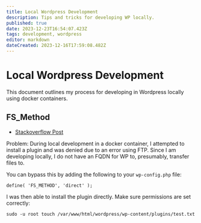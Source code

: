 ```yaml
---
title: Local Wordpress Development
description: Tips and tricks for developing WP locally.
published: true
date: 2023-12-23T16:54:07.423Z
tags: development, wordpress
editor: markdown
dateCreated: 2023-12-16T17:59:08.482Z
---
```


# Local Wordpress Development

This document outlines my process for developing in Wordpress locally using docker containers.

## FS_Method

- [Stackoverflow Post](https://stackoverflow.com/questions/32073196/connection-information-wordpress-localhost-install)

Problem: During local development in a docker container, I attempted to install a plugin and was denied due to an error using FTP. Since I am developing locally, I do not have an FQDN for WP to, presumably, transfer files to. 

You can bypass this by adding the following to your `wp-config.php` file:

```
define( 'FS_METHOD', 'direct' );
```

I was then able to install the plugin directly. Make sure permissions are set correctly:

```
sudo -u root touch /var/www/html/wordpress/wp-content/plugins/test.txt
```